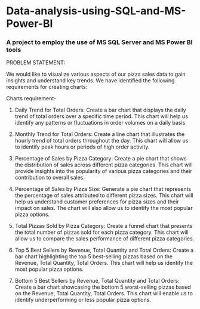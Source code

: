 # Data-analysis-using-SQL-and-MS-Power-BI
### A project to employ the use of MS SQL Server and MS Power BI tools


PROBLEM STATEMENT:

We would like to visualize various aspects of our pizza sales data to gain insights and understand key trends. We have identified the following requirements for creating charts:

Charts requirement-

1. Daily Trend for Total Orders:
   Create a bar chart that displays the daily trend of total orders over a specific time period. This chart will help us identify any patterns or fluctuations in order volumes on a daily basis.

2. Monthly Trend for Total Orders:
   Create a line chart that illustrates the hourly trend of total orders throughout the day. This chart will allow us to identify peak hours or periods of high order activity.

3. Percentage of Sales by Pizza Category:
   Create a pie chart that shows the distribution of sales across different pizza categories. This chart will provide insights into the popularity of various pizza categories and their contribution to overall sales.

4. Percentage of Sales by Pizza Size:
   Generate a pie chart that represents the percentage of sales attributed to different pizza sizes. This chart will help us understand customer preferences for pizza sizes and their impact on sales. The chart will also allow us to identify the most popular pizza options.

5. Total Pizzas Sold by Pizza Category:
  Create a funnel chart that presents the total number of pizzas sold for each pizza category. This chart will allow us to compare the sales performance of different pizza categories.

6. Top 5 Best Sellers by Revenue, Total Quantity and Total Orders:
  Create a bar chart highlighting the top 5 best-selling pizzas based on the Revenue, Total Quantity, Total Orders. This chart will help us identify the most popular pizza options.

7. Bottom 5 Best Sellers by Revenue, Total Quantity and Total Orders:
  Create a bar chart showcasing the bottom 5 worst-selling pizzas based on the Revenue, Total Quantity, Total Orders. This chart will enable us to identify underperforming or less popular pizza options.
